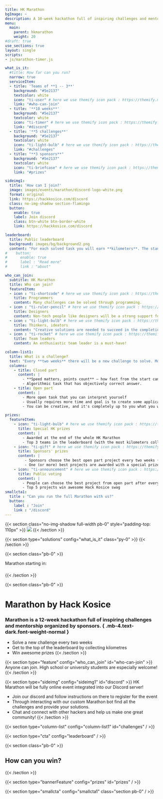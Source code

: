 ```yaml
---
title: HK Marathon
bgImage: ~
description: A 10-week hackathon full of inspiring challenges and mentorship organized by sponsors
menu:
  main:
    parent: hkmarathon
    weight: 20
#draft: true
use_sections: true
layout: single
scripts:
- js/marathon-timer.js

what_is_it:
  #title: How far can you run?
  narrow: true
  serviceItem:
  - title: 'Teams of **1 -- 3**'
    background: "#5e2137"
    textcolor: white
    icon: "ti-user" # here we use themify icon pack : https://themify.me/themify-icons
    link: "#who-can-join"
  - title: '**10 weeks**'
    background: "#5e2137"
    textcolor: white
    icon: "ti-timer" # here we use themify icon pack : https://themify.me/themify-icons
    link: "#discord"
  - title: '**5 challenges**'
    background: "#5e2137"
    textcolor: white
    icon: "ti-light-bulb" # here we use themify icon pack : https://themify.me/themify-icons
    link: "#challenges"
  - title: "**3 sponsors**"
    background: "#5e2137"
    textcolor: white
    icon: "ti-briefcase" # here we use themify icon pack : https://themify.me/themify-icons
    link: "#prizes"

sideimg1:
  title: 'How can I join?'
  image: images/events/marathon/discord-logo-white.png
  format: original
  link: https://hackkosice.com/discord
  class: no-img-shadow section-flamingo
  button:
    enable: true
    label: Join discord
    class: btn-white btn-border-white
    link: https://hackkosice.com/discord

leaderboard:
  title: Public leaderboard
  background: images/bg/background2.png
  content: "For each solved task you will earn **kilometers**. The standings in the leaderboard are always **public** and updated *instantly*. You can always see them on **[Discord](https://hackkosice.com/discord)** or [our website](/marathon/leaderboard). **Who can run the furthest?**"
#    button:
#      enable: true
#      label : "Read more"
#      link : "about"

who_can_join:
  subtitle: HK Marathon
  title: Who can join?
  featureItem:
  - icon : "ti-shortcode" # here we use themify icon pack : https://themify.me/themify-icons
    title: Programmers
    content: Many challenges can be solved through programming.
  - icon : "ti-ruler-pencil" # here we use themify icon pack : https://themify.me/themify-icons
    title: Designers
    content: Non-tech people like designers will be a strong support for every team.
  - icon : "ti-light-bulb" # here we use themify icon pack : https://themify.me/themify-icons
    title: Thinkers, ideators
    content: "Creative solutions are needed to succeed in the completion of challenges."
  - icon : "ti-rocket" # here we use themify icon pack : https://themify.me/themify-icons
    title: Team leaders
    content: An enthusiastic team leader is a must-have!

column-list1:
  title: What is a challenge?
  text: "Every **two weeks** there will be a new challenge to solve. Most of the challenges in HK Marathon are provided by our **sponsors**. Each challenge consists of two parts that can award you with *kilometres*. It's entirely up to **you** how do you decide to approach the challenge! <br/> **The two parts are:**"
  columns:
    - title: Closed part
      content: |
        - **Speed matters, points count** – how fast from the start can you solve this problem?
        - Algorithmic task that has objectively correct answer.
    - title: Open part
      content: |
        - More open task that you can interpret yourself
        - Usually requires more time and goal is to create some application, design sheet, train AI etc.
        - You can be creative, and it's completely up to you what you will come up with!

prizes:
  featureItem:
    - icon: "ti-light-bulb" # here we use themify icon pack : https://themify.me/themify-icons
      title: Special HK prizes
      content: |
        - Awarded at the end of the whole HK Marathon 
        - Top 3 teams in the leaderboard (with the most kilometers collected)
    - icon: "ti-gift" # here we use themify icon pack : https://themify.me/themify-icons
      title: Sponsors' prizes
      content: |
         - Sponsors choose the best open part project every two weeks (at the end of their challenge)
         - One (or more) best projects are awarded with a special prize
    - icon: "ti-announcement" # here we use themify icon pack : https://themify.me/themify-icons
      title: Public voting
      content: |
        - People can choose the best project from open part after every two weeks on our social media
        - Top 5 projects win awesome Hack Kosice swag
smallcta1:
  title : "Can you run the full Marathon with us?"
  button:
    label : "Join"
    link : "/discord"
---
```


{{< section class="no-img-shadow full-width pb-0" style="padding-top: 110px" >}}
<img src="{{< static `images/events/marathon/bg_marathon.svg` >}}" class="img-fluid no-shadow px-0" />
{{< /section >}}

{{< section type="solutions" config="what_is_it" class="py-0" >}}
{{< /section >}}

{{< section class="pb-0" >}}
<div class="text-center lead">Marathon starting in:</div>
<h3 id="marathon-timer" class="text-center display-4 text-black"></h3>
{{< /section >}}

{{< section class="pb-0" >}}
# Marathon by Hack Kosice

### Marathon is a 12-week hackathon full of inspiring challenges and mentorship organized by sponsors. { .mb-4.text-dark.font-weight-normal }

* Solve a new challenge every two weeks
* Get to the top of the leaderboard by collecting kilometres
* Win awesome prizes
{{< /section >}}

{{< section type="feature" config="who_can_join" id="who-can-join" >}}
Anyone can join. High school or university students are especially welcome!
{{< /section >}}

{{< section type="sideimg" config="sideimg1" id="discord" >}}
HK Marathon will be fully online event integrated into our Discord server!

* Join our discord and follow instructions on there to register for the event
* Through interacting with our custom Marathon bot find all the challenges and provide your solutions.
* Chat and connect with other hackers and help us make one great community!
{{< /section >}}

{{< section type="column-list" config="column-list1" id="challenges" / >}}

{{< section type="cta" config="leaderboard" / >}}

{{< section class="pb-0" >}}
## How can you win?
{{< /section >}}

{{< section type="bannerFeature" config="prizes" id="prizes" / >}}

{{< section type="smallcta" config="smallcta1" class="section pb-0" / >}}
